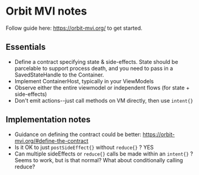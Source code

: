 # Orbit MVI notes
Follow guide here: https://orbit-mvi.org/ to get started.

## Essentials
* Define a contract specifying state & side-effects. State should be parcelable to support process death, and you need to pass in a SavedStateHandle to the Container.
* Implement ContainerHost, typically in your ViewModels
* Observe either the entire viewmodel or independent flows (for state + side-effects)
* Don't emit actions--just call methods on VM directly, then use `intent{}` 

## Implementation notes
* Guidance on defining the contract could be better: https://orbit-mvi.org/#define-the-contract
* Is it OK to just `postSideEffect{}` without `reduce{}` ? YES
* Can multiple sideEffects or `reduce{}` calls be made within an `intent{}` ? Seems to work, but is that normal? What about conditionally calling reduce?
